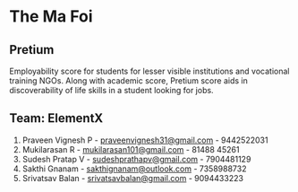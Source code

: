 # The Ma Foi

## Pretium

Employability score for students for lesser visible institutions and vocational training NGOs. 
Along with academic score, Pretium score aids in discoverability of life skills in a student looking for jobs. 

## Team: ElementX

 1. Praveen Vignesh P - praveenvignesh31@gmail.com - 9442522031
 2. Mukilarasan R - mukilarasan101@gmail.com - 81488 45261
 3. Sudesh Pratap V - sudeshprathapv@gmail.com - 7904481129
 4. Sakthi Gnanam - sakthignanam@outlook.com - 7358988732
 5. Srivatsav Balan - srivatsavbalan@gmail.com - 9094433223